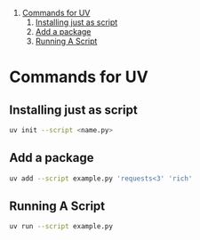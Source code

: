 
1. [Commands for UV](#commands-for-uv)
   1. [Installing just as script](#installing-just-as-script)
   2. [Add a package](#add-a-package)
   3. [Running A Script](#running-a-script)


# Commands for UV 

## Installing just as script 

```sh 
uv init --script <name.py>
```

## Add a package 

```sh 
uv add --script example.py 'requests<3' 'rich'
```

## Running A Script 

```sh 
uv run --script example.py
```